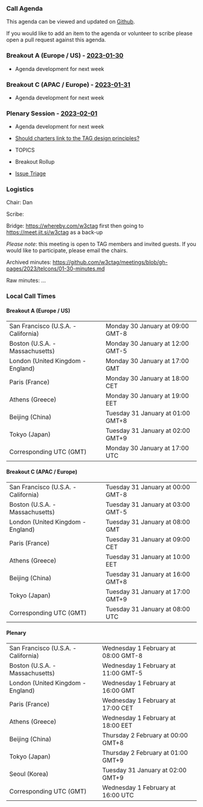 ### Call Agenda

This agenda can be viewed and updated on [Github](https://github.com/w3ctag/meetings/blob/gh-pages/2023/telcons/01-30-agenda.md).

If you would like to add an item to the agenda or volunteer to scribe please open a pull request against this agenda.

### Breakout A (Europe / US) - [2023-01-30](https://www.timeanddate.com/worldclock/converter.html?iso=20230130T170000&p1=224&p2=43&p3=136&p4=195&p5=26&p6=33&p7=248&p8=235)

* Agenda development for next week

### Breakout C (APAC / Europe) - [2023-01-31](https://www.timeanddate.com/worldclock/converter.html?iso=20230131T080000&p1=224&p2=43&p3=136&p4=195&p5=26&p6=33&p7=248&p8=235)

* Agenda development for next week


### Plenary Session - [2023-02-01](https://www.timeanddate.com/worldclock/converter.html?iso=20230201T160000&p1=224&p2=43&p3=136&p4=195&p5=26&p6=33&p7=248&p8=235)

* Agenda development for next week
* [Should charters link to the TAG design principles?](https://github.com/w3ctag/design-principles/issues/407)
* TOPICS

* Breakout Rollup
* [Issue Triage](https://github.com/w3ctag/design-reviews/issues?q=is%3Aissue+is%3Aopen+label%3A%22Progress%3A+untriaged%22)

### Logistics

Chair: Dan

Scribe:

Bridge: https://whereby.com/w3ctag first then going to https://meet.jit.si/w3ctag as a back-up

*Please note*: this meeting is open to TAG members and invited guests. If you would like to participate, please email the chairs.

Archived minutes: https://github.com/w3ctag/meetings/blob/gh-pages/2023/telcons/01-30-minutes.md

Raw minutes: ...


### Local Call Times

#### Breakout A (Europe / US)

<table>
<tr><td> San Francisco (U.S.A. - California) <td> Monday 30 January at 09:00 GMT-8</td></tr>
<tr><td> Boston (U.S.A. - Massachusetts) <td> Monday 30 January at 12:00 GMT-5</td></tr>
<tr><td> London (United Kingdom - England) <td> Monday 30 January at 17:00 GMT</td></tr>
<tr><td> Paris (France) <td> Monday 30 January at 18:00 CET</td></tr>
<tr><td> Athens (Greece) <td> Monday 30 January at 19:00 EET</td></tr>
<tr><td> Beijing (China) <td> Tuesday 31 January at 01:00 GMT+8</td></tr>
<tr><td> Tokyo (Japan) <td> Tuesday 31 January at 02:00 GMT+9</td></tr>
<tr><td> Corresponding UTC (GMT) <td> Monday 30 January at 17:00 UTC</td></tr>
</table>

#### Breakout C (APAC / Europe)

<table>
<tr><td> San Francisco (U.S.A. - California) <td> Tuesday 31 January at 00:00 GMT-8</td></tr>
<tr><td> Boston (U.S.A. - Massachusetts) <td> Tuesday 31 January at 03:00 GMT-5</td></tr>
<tr><td> London (United Kingdom - England) <td> Tuesday 31 January at 08:00 GMT</td></tr>
<tr><td> Paris (France) <td> Tuesday 31 January at 09:00 CET</td></tr>
<tr><td> Athens (Greece) <td> Tuesday 31 January at 10:00 EET</td></tr>
<tr><td> Beijing (China) <td> Tuesday 31 January at 16:00 GMT+8</td></tr>
<tr><td> Tokyo (Japan) <td> Tuesday 31 January at 17:00 GMT+9</td></tr>
<tr><td> Corresponding UTC (GMT) <td> Tuesday 31 January at 08:00 UTC</td></tr>
</table>

#### Plenary

<table>
<tr><td> San Francisco (U.S.A. - California) <td> Wednesday 1 February at 08:00 GMT-8</td></tr>
<tr><td> Boston (U.S.A. - Massachusetts) <td> Wednesday 1 February at 11:00 GMT-5</td></tr>
<tr><td> London (United Kingdom - England) <td> Wednesday 1 February at 16:00 GMT</td></tr>
<tr><td> Paris (France) <td> Wednesday 1 February at 17:00 CET</td></tr>
<tr><td> Athens (Greece) <td> Wednesday 1 February at 18:00 EET</td></tr>
<tr><td> Beijing (China) <td> Thursday 2 February at 00:00 GMT+8</td></tr>
<tr><td> Tokyo (Japan) <td> Thursday 2 February at 01:00 GMT+9</td></tr>
<tr><td> Seoul (Korea) <td> Tuesday 31 January at 02:00 GMT+9</td></tr>
<tr><td> Corresponding UTC (GMT) <td> Wednesday 1 February at 16:00 UTC</td></tr>
</table>
